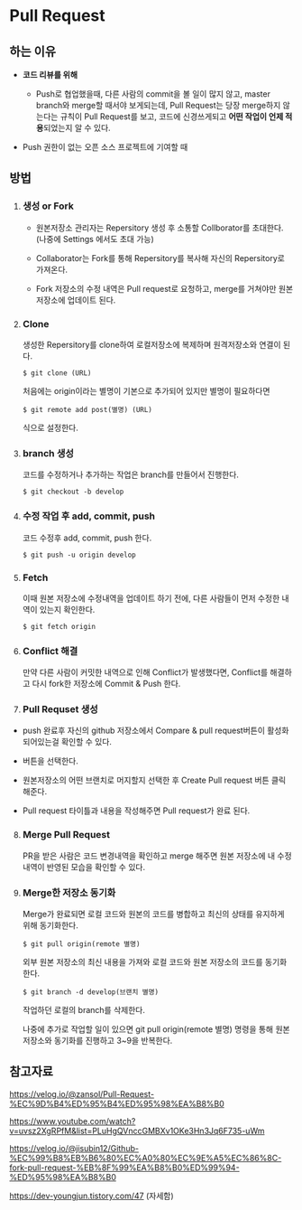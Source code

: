 # Pull Request

## 하는 이유

- **코드 리뷰를 위해**

  - Push로 협업했을때, 다른 사람의 commit을 볼 일이 많지 않고, master branch와 merge할 때서야 보게되는데, Pull Request는 당장 merge하지 않는다는 규칙이 Pull Request를 보고, 코드에 신경쓰게되고 **어떤 작업이 언제 적용**되었는지 알 수 있다.

- Push 권한이 없는 오픈 소스 프로젝트에 기여할 때

## 방법

1. ### 생성 or Fork

   - 원본저장소 관리자는 Repersitory 생성 후 소통할 Collborator를 초대한다.(나중에 Settings 에서도 초대 가능)

   - Collaborator는 Fork를 통해 Repersitory를 복사해 자신의 Repersitory로 가져온다.

   - Fork 저장소의 수정 내역은 Pull request로 요청하고, merge를 거쳐야만 원본 저장소에 업데이트 된다.

2. ### Clone

   생성한 Repersitory를 clone하여 로컬저장소에 복제하며 원격저장소와 연결이 된다.

   ```
   $ git clone (URL)
   ```

   처음에는 origin이라는 별명이 기본으로 추가되어 있지만 별명이 필요하다면

   ```
   $ git remote add post(별명) (URL)
   ```

   식으로 설정한다.

3. ### branch 생성

   코드를 수정하거나 추가하는 작업은 branch를 만들어서 진행한다.

   ```
   $ git checkout -b develop
   ```

4. ### 수정 작업 후 add, commit, push

   코드 수정후 add, commit, push 한다.

   ```
   $ git push -u origin develop
   ```

5. ### Fetch

   이때 원본 저장소에 수정내역을 업데이트 하기 전에, 다른 사람들이 먼저 수정한 내역이 있는지 확인한다.

   ```
   $ git fetch origin
   ```

6. ### Conflict 해결

   만약 다른 사람이 커밋한 내역으로 인해 Conflict가 발생했다면, Conflict를 해결하고 다시 fork한 저장소에 Commit & Push 한다.

7. ### Pull Requset 생성

- push 완료후 자신의 github 저장소에서 Compare & pull request버튼이 활성화 되어있는걸 확인할 수 있다.

- 버튼을 선택한다.

- 원본저장소의 어떤 브랜치로 머지할지 선택한 후 Create Pull request 버튼 클릭 해준다.

- Pull request 타이틀과 내용을 작성해주면 Pull request가 완료 된다.

8. ### Merge Pull Request

   PR을 받은 사람은 코드 변경내역을 확인하고 merge 해주면 원본 저장소에 내 수정 내역이 반영된 모습을 확인할 수 있다.

9. ### Merge한 저장소 동기화

   Merge가 완료되면 로컬 코드와 원본의 코드를 병합하고 최신의 상태를 유지하게 위해 동기화한다.

   ```
   $ git pull origin(remote 별명)
   ```

   외부 원본 저장소의 최신 내용을 가져와 로컬 코드와 원본 저장소의 코드를 동기화한다.

   ```
   $ git branch -d develop(브랜치 별명)
   ```

   작업하던 로컬의 branch를 삭제한다.

   나중에 추가로 작업할 일이 있으면 git pull origin(remote 별명) 명령을 통해 원본 저장소와 동기화를 진행하고 3~9을 반복한다.

## 참고자료

https://velog.io/@zansol/Pull-Request-%EC%9D%B4%ED%95%B4%ED%95%98%EA%B8%B0

https://www.youtube.com/watch?v=uvsz2XgRPfM&list=PLuHgQVnccGMBXv1OKe3Hn3Jq6F735-uWm

https://velog.io/@jisubin12/Github-%EC%99%B8%EB%B6%80%EC%A0%80%EC%9E%A5%EC%86%8C-fork-pull-request-%EB%8F%99%EA%B8%B0%ED%99%94-%ED%95%98%EA%B8%B0

https://dev-youngjun.tistory.com/47 (자세함)
